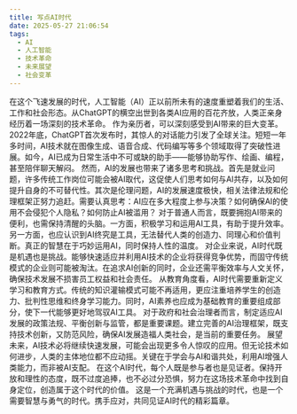 ```yaml
---
title: 写点AI时代
date: 2025-05-27 21:06:54
tags: 
  - AI
  - 人工智能
  - 技术革命
  - 未来展望
  - 社会变革
---
```

在这个飞速发展的时代，人工智能（AI）正以前所未有的速度重塑着我们的生活、工作和社会形态。从ChatGPT的横空出世到各类AI应用的百花齐放，人类正亲身经历着一场深刻的技术革命。
作为亲历者，可以深刻感受到AI带来的巨大变革。2022年底，ChatGPT首次发布时，其惊人的对话能力引发了全球关注。短短一年多时间，AI技术就在图像生成、语音合成、代码编写等多个领域取得了突破性进展。如今，AI已成为日常生活中不可或缺的助手——能够协助写作、绘画、编程，甚至陪伴聊天解闷。
然而，AI的发展也带来了诸多思考和挑战。首先是就业问题，许多传统工作岗位可能会被AI取代，这促使人们思考如何与AI共存，以及如何提升自身的不可替代性。其次是伦理问题，AI的发展速度极快，相关法律法规和伦理框架正努力追赶。需要认真思考：AI应在多大程度上参与决策？如何确保AI的使用不会侵犯个人隐私？如何防止AI被滥用？
对于普通人而言，既要拥抱AI带来的便利，也需保持清醒的头脑。一方面，积极学习和运用AI工具，有助于提升效率。另一方面，也应认识到AI终究是工具，无法替代人类的创造力、同理心和价值判断。真正的智慧在于巧妙运用AI，同时保持人性的温度。
对企业来说，AI时代既是机遇也是挑战。能够快速适应并利用AI技术的企业将获得竞争优势，而固守传统模式的企业则可能被淘汰。在追求AI创新的同时，企业还需平衡效率与人文关怀，确保技术发展不损害员工权益和社会责任。
从教育角度看，AI时代需要重新定义学习和教育方式。传统的知识灌输模式可能不再适用，更应注重培养学生的创造力、批判性思维和终身学习能力。同时，AI素养也应成为基础教育的重要组成部分，使下一代能够更好地驾驭AI工具。
对于政府和社会治理者而言，制定适应AI发展的政策法规、平衡创新与监管，都是重要课题。建立完善的AI治理框架，既支持技术创新，又防范风险，确保AI发展造福人类社会，是当前的重要任务。
展望未来，AI技术必将继续快速发展，可能会出现更多令人惊叹的应用。但无论技术如何进步，人类的主体地位都不应动摇。关键在于学会与AI和谐共处，利用AI增强人类能力，而非被AI支配。
在这个AI时代，每个人既是参与者也是见证者。保持开放和理性的态度，既不过度追捧，也不必过分恐惧，努力在这场技术革命中找到自身定位，创造属于这个时代的价值。
这是一个充满机遇与挑战的时代，也是一个需要智慧与勇气的时代。携手应对，共同见证AI时代的精彩篇章。
